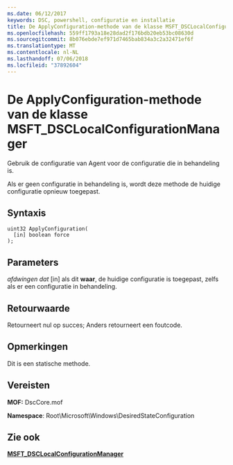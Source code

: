 ```yaml
---
ms.date: 06/12/2017
keywords: DSC, powershell, configuratie en installatie
title: De ApplyConfiguration-methode van de klasse MSFT_DSCLocalConfigurationManager
ms.openlocfilehash: 559ff1793a18e28dad2f176bdb20eb53bc08630d
ms.sourcegitcommit: 8b076ebde7ef971d7465bab834a3c2a32471ef6f
ms.translationtype: MT
ms.contentlocale: nl-NL
ms.lasthandoff: 07/06/2018
ms.locfileid: "37892604"
---
```

# <a name="applyconfiguration-method-of-the-msftdsclocalconfigurationmanager-class"></a>De ApplyConfiguration-methode van de klasse MSFT_DSCLocalConfigurationManager

Gebruik de configuratie van Agent voor de configuratie die in behandeling is.

Als er geen configuratie in behandeling is, wordt deze methode de huidige configuratie opnieuw toegepast.

## <a name="syntax"></a>Syntaxis

```mof
uint32 ApplyConfiguration(
  [in] boolean force
);
```

## <a name="parameters"></a>Parameters

*afdwingen dat* \[in\] als dit **waar**, de huidige configuratie is toegepast, zelfs als er een configuratie in behandeling.

## <a name="return-value"></a>Retourwaarde

Retourneert nul op succes; Anders retourneert een foutcode.

## <a name="remarks"></a>Opmerkingen

Dit is een statische methode.

## <a name="requirements"></a>Vereisten

**MOF:** DscCore.mof

**Namespace**: Root\Microsoft\Windows\DesiredStateConfiguration

## <a name="see-also"></a>Zie ook

[**MSFT_DSCLocalConfigurationManager**](msft-dsclocalconfigurationmanager.md)